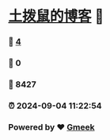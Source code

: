 # [土拨鼠的博客](https://blog.yohaboy.pp.ua/) :link:
### :page_facing_up: [4](https://samling-jackyjyo.github.io/tag.html) 
### :speech_balloon: 0 
### :hibiscus: 8427 
### :alarm_clock: 2024-09-04 11:22:54 
### Powered by :heart: [Gmeek](https://github.com/Meekdai/Gmeek)
